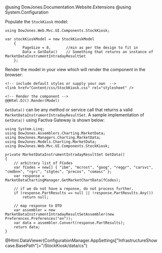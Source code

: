 ﻿@using DowJones.Documentation.Website.Extensions
@using System.Configuration

Populate the `StockKiosk` model:
	
	using DowJones.Web.Mvc.UI.Components.StockKiosk;

	var stockKioskModel = new StockKioskModel
		{
			PageSize = 8,		//min as per the design to fit in
			Data = GetData()	// Something that returns an instance of MarketDataInstrumentIntradayResultSet
		};

Render the model in your view which will render the component in the browser:

	<!-- include default styles or supply your own  -->
	<link href="Content/css/StockKiosk.css" rel="stylesheet" />

	<!-- Render the component -->
	@@Html.DJ().Render(Model) 

	
`GetData()` can be any method or service call that returns a valid `MarketDataInstrumentIntradayResultSet`.
A sample implementation of `GetData()` using Factiva Gateway is shown below:
	
	using System.Linq;
	using DowJones.Assemblers.Charting.MarketData;
	using DowJones.Managers.Charting.MarketData;
	using DowJones.Models.Charting.MarketData;
	using DowJones.Web.Mvc.UI.Components.StockKiosk;

	private MarketDataInstrumentIntradayResultSet GetData()
	{
		// arbitrary list of FCodes
		var fCodes = new[] { "ibm", "mcrost", "goog", "reggr", "carsvc", "cmdbnn", "rgrc", "stgtec", "precos", "comasc" };
		var response = MarketDataChartingManager.GetMarketChartData(fCodes);

		// if we do not have a reponse, do not process further.
		if (response.PartResults == null || !response.PartResults.Any())
			return null;

		// map response to DTO
		var assembler = new MarketDataInstrumentIntradayResultSetAssembler(new Preferences.Preferences("en"));
		var data = assembler.Convert(response.PartResults);
		return data;
	}

@Html.DataViewer(ConfigurationManager.AppSettings["InfrastructureShowcase.BasePath"]+"/StockKiosk/data/cs")